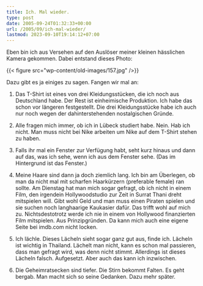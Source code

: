 ```yaml
---
title: Ich. Mal wieder.
type: post
date: 2005-09-24T01:32:33+00:00
url: /2005/09/ich-mal-wieder/
lastmod: 2023-09-10T19:14:12+07:00
---
```

Eben bin ich aus Versehen auf den Auslöser meiner kleinen hässlichen Kamera gekommen. Dabei entstand dieses Photo:

{{< figure src="wp-content/old-images/157.jpg" />}}

Dazu gibt es ja einiges zu sagen. Fangen wir mal an:

1. Das T-Shirt ist eines von drei Kleidungsstücken, die ich noch aus Deutschland habe. Der Rest ist einheimische Produktion. Ich habe das schon vor längeren festgestellt. Die drei Kleidungsstücke habe ich auch nur noch wegen der dahinterstehenden nostalgischen Gründe.

2. Alle fragen mich immer, ob ich in Lübeck studiert habe. Nein. Hab ich nicht. Man muss nicht bei Nike arbeiten um Nike auf dem T-Shirt stehen zu haben.

3. Falls ihr mal ein Fenster zur Verfügung habt, seht kurz hinaus und dann auf das, was ich sehe, wenn ich aus dem Fenster sehe. (Das im Hintergrund ist das Fenster.)

4. Meine Haare sind dann ja doch ziemlich lang. Ich bin am Überlegen, ob man da nicht mal mit scharfen Haarkürzern (preferable female) ran sollte. Am Dienstag hat man mich sogar gefragt, ob ich nicht in einem Film, den irgendein Hollywoodstudio zur Zeit in Surrat Thani dreht mitspielen will. Gibt wohl Geld und man muss einen Piraten spielen und sie suchen noch langhaarige Kaukasier dafür. Das trifft wohl auf mich zu. Nichtsdestotrotz werde ich nie in einem von Hollywood finanzierten Film mitspielen. Aus Prinzipgründen. Da kann mich auch eine eigene Seite bei imdb.com nicht locken.

5. Ich lächle. Dieses Lächeln sieht sogar ganz gut aus, finde ich. Lächeln ist wichtig in Thailand. Lächelt man nicht, kann es schon mal passieren, dass man gefragt wird, was denn nicht stimmt. Allerdings ist dieses Lächeln falsch. Aufgesetzt. Aber auch das kann ich inzwischen.

6. Die Geheimratsecken sind tiefer. Die Stirn bekommt Falten. Es geht bergab. Man macht sich so seine Gedanken. Dazu mehr später.
